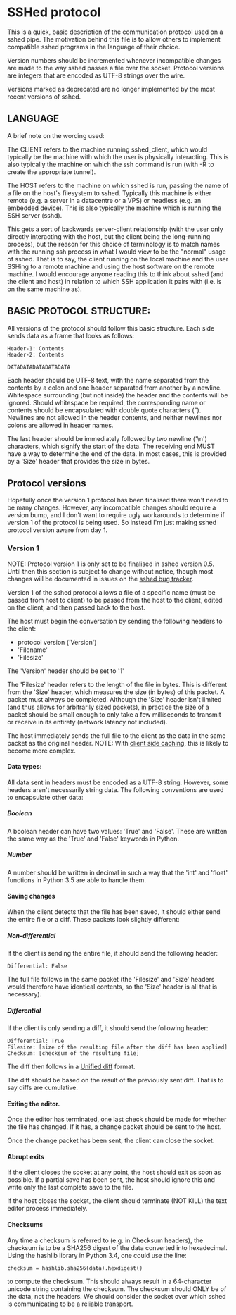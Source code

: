 # SSHed protocol

This is a quick, basic description of the communication protocol used on a
sshed pipe. The motivation behind this file is to allow others to implement
compatible sshed programs in the language of their choice.

Version numbers should be incremented whenever incompatible changes are made to
the way sshed passes a file over the socket. Protocol versions are integers
that are encoded as UTF-8 strings over the wire.

Versions marked as deprecated are no longer implemented by the most recent
versions of sshed.

## LANGUAGE
A brief note on the wording used:

The CLIENT refers to the machine running sshed_client, which would typically be
the machine with which the user is physically interacting. This is also
typically the machine on which the ssh command is run (with -R to create the
appropriate tunnel).

The HOST refers to the machine on which sshed is run, passing the name of a
file on the host's filesystem to sshed. Typically this machine is either remote
(e.g. a server in a datacentre or a VPS) or headless (e.g. an embedded device).
This is also typically the machine which is running the SSH server (sshd).

This gets a sort of backwards server-client relationship (with the user only
directly interacting with the host, but the client being the long-running
process), but the reason for this choice of terminology is to match names with
the running ssh process in what I would view to be the "normal" usage of sshed.
That is to say, the client running on the local machine and the user SSHing to
a remote machine and using the host software on the remote machine. I would
encourage anyone reading this to think about sshed (and the client and host)
in relation to which SSH application it pairs with (i.e. is on the same machine
as).

## BASIC PROTOCOL STRUCTURE:
All versions of the protocol should follow this basic structure.
Each side sends data as a frame that looks as follows:

    Header-1: Contents
    Header-2: Contents

    DATADATADATADATADATA

Each header should be UTF-8 text, with the name separated from the contents by
a colon and one header separated from another by a newline. Whitespace
surrounding (but not inside) the header and the contents will be ignored.
Should whitespace be required, the corresponding name or contents should be
encapsulated with double quote characters ("). Newlines are not allowed in the
header contents, and neither newlines nor colons are allowed in header names.

The last header should be immediately followed by two newline ('\n') characters,
which signify the start of the data.
The receiving end MUST have a way to determine the end of the data. In most
cases, this is provided by a 'Size' header that provides the size in bytes.

## Protocol versions
Hopefully once the version 1 protocol has been finalised there won't need to
be many changes. However, any incompatible changes should require a version
bump, and I don't want to require ugly workarounds to determine if version 1
of the protocol is being used. So instead I'm just making sshed protocol version
aware from day 1.

### Version 1
NOTE: Protocol version 1 is only set to be finalised in sshed version 0.5.
Until then this section is subject to change without notice, though most
changes will be documented in issues on the
[sshed bug tracker](https://github.com/lengau/sshed/issues).

Version 1 of the sshed protocol allows a file of a specific name (must be
passed from host to client) to be passed from the host to the client, edited
on the client, and then passed back to the host.

The host must begin the conversation by sending the following headers to the
client:

* protocol version ('Version')
* 'Filename'
* 'Filesize'

The 'Version' header should be set to '1'

The 'Filesize' header refers to the length of the file in bytes. This is
different from the 'Size' header, which measures the size (in bytes) of this
packet. A packet must always be completed. Although the 'Size' header isn't
limited (and thus allows for arbitrarily sized packets), in practice the
size of a packet should be small enough to only take a few milliseconds to
transmit or receive in its entirety (network latency not included).

The host immediately sends the full file to the client as the data in the same
packet as the original header.
NOTE: With [client side caching](https://github.com/lengau/sshed/issues/6), this
is likely to become more complex.

#### Data types:

All data sent in headers must be encoded as a UTF-8 string. However, some
headers aren't necessarily string data. The following conventions are used to
encapsulate other data:

##### Boolean

A boolean header can have two values: 'True' and 'False'. These are written
the same way as the 'True' and 'False' keywords in Python.

##### Number

A number should be written in decimal in such a way that the 'int' and 'float'
functions in Python 3.5 are able to handle them.

#### Saving changes

When the client detects that the file has been saved, it should either send the
entire file or a diff. These packets look slightly different:

##### Non-differential
If the client is sending the entire file, it should send the following header:

    Differential: False

The full file follows in the same packet (the 'Filesize' and 'Size' headers
would therefore have identical contents, so the 'Size' header is all that
is necessary).

##### Differential
If the client is only sending a diff, it should send the following header:

    Differential: True
    Filesize: [size of the resulting file after the diff has been applied]
    Checksum: [checksum of the resulting file]

The diff then follows in a
[Unified diff](https://docs.python.org/3.4/library/difflib.html#difflib.unified_diff)
format.

The diff should be based on the result of the previously sent diff. That is to
say diffs are cumulative.

#### Exiting the editor.
Once the editor has terminated, one last check should be made for whether the
file has changed. If it has, a change packet should be sent to the host.

Once the change packet has been sent, the client can close the socket.

#### Abrupt exits
If the client closes the socket at any point, the host should exit as soon as
possible. If a partial save has been sent, the host should ignore this and write
only the last complete save to the file.

If the host closes the socket, the client should terminate (NOT KILL) the text
editor process immediately.

#### Checksums
Any time a checksum is referred to (e.g. in Checksum headers), the checksum is
to be a SHA256 digest of the data converted into hexadecimal. Using the hashlib
library in Python 3.4, one could use the line:

    checksum = hashlib.sha256(data).hexdigest()

to compute the checksum. This should always result in a 64-character unicode
string containing the checksum.
The checksum should ONLY be of the data, not the headers. We should consider
the socket over which sshed is communicating to be a reliable transport.
